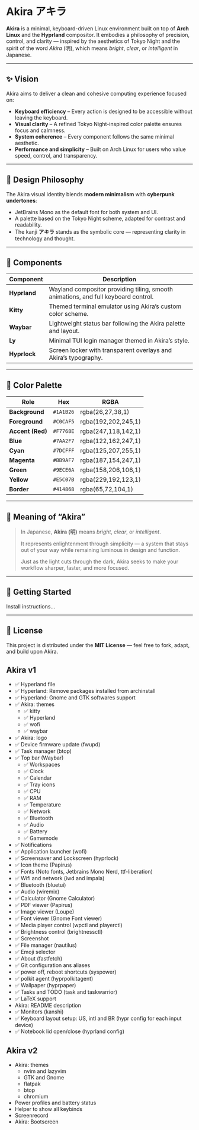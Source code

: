 # Akira アキラ

**Akira** is a minimal, keyboard-driven Linux environment built on top of **Arch Linux** and the **Hyprland** compositor. It embodies a philosophy of precision, control, and clarity — inspired by the aesthetics of Tokyo Night and the spirit of the word *Akira* (明), which means *bright*, *clear*, or *intelligent* in Japanese.

---

## ✨ Vision

Akira aims to deliver a clean and cohesive computing experience focused on:

- **Keyboard efficiency** – Every action is designed to be accessible without leaving the keyboard.
- **Visual clarity** – A refined Tokyo Night-inspired color palette ensures focus and calmness.
- **System coherence** – Every component follows the same minimal aesthetic.
- **Performance and simplicity** – Built on Arch Linux for users who value speed, control, and transparency.

---

## 🎨 Design Philosophy

The Akira visual identity blends **modern minimalism** with **cyberpunk undertones**:

- JetBrains Mono as the default font for both system and UI.
- A palette based on the Tokyo Night scheme, adapted for contrast and readability.
- The kanji **アキラ** stands as the symbolic core — representing clarity in technology and thought.

---

## 🧩 Components

| Component | Description |
|------------|-------------|
| **Hyprland** | Wayland compositor providing tiling, smooth animations, and full keyboard control. |
| **Kitty** | Themed terminal emulator using Akira’s custom color scheme. |
| **Waybar** | Lightweight status bar following the Akira palette and layout. |
| **Ly** | Minimal TUI login manager themed in Akira’s style. |
| **Hyprlock** | Screen locker with transparent overlays and Akira’s typography. |

---

## 🌈 Color Palette

| Role | Hex | RGBA |
|------|------|------|
| **Background** | `#1A1B26` | rgba(26,27,38,1) |
| **Foreground** | `#C0CAF5` | rgba(192,202,245,1) |
| **Accent (Red)** | `#F7768E` | rgba(247,118,142,1) |
| **Blue** | `#7AA2F7` | rgba(122,162,247,1) |
| **Cyan** | `#7DCFFF` | rgba(125,207,255,1) |
| **Magenta** | `#BB9AF7` | rgba(187,154,247,1) |
| **Green** | `#9ECE6A` | rgba(158,206,106,1) |
| **Yellow** | `#E5C07B` | rgba(229,192,123,1) |
| **Border** | `#414868` | rgba(65,72,104,1) |

---

## 🧠 Meaning of “Akira”

> In Japanese, **Akira (明)** means *bright*, *clear*, or *intelligent*.
>
> It represents enlightenment through simplicity — a system that stays out of your way while remaining luminous in design and function.
>
> Just as the light cuts through the dark, Akira seeks to make your workflow sharper, faster, and more focused.

---

## 🚀 Getting Started

Install instructions...

---

## 📜 License

This project is distributed under the **MIT License** — feel free to fork, adapt, and build upon Akira.

## Akira v1

- ✅ Hyperland file
- ✅ Hyperland: Remove packages installed from archinstall
- ✅ Hyperland: Gnome and GTK softwares support
- ✅ Akira: themes
  - ✅ kitty
  - ✅ Hyperland
  - ✅ wofi
  - ✅ waybar
- ✅ Akira: logo
- ✅ Device firmware update (fwupd)
- ✅ Task manager (btop)
- ✅ Top bar (Waybar)
  - ✅ Workspaces
  - ✅ Clock
  - ✅ Calendar
  - ✅ Tray icons
  - ✅ CPU
  - ✅ RAM
  - ✅ Temperature
  - ✅ Network
  - ✅ Bluetooth
  - ✅ Audio
  - ✅ Battery
  - ✅ Gamemode
- ✅ Notifications
- ✅ Application launcher (wofi)
- ✅ Screensaver and Lockscreen (hyprlock)
- ✅ Icon theme (Papirus)
- ✅ Fonts (Noto fonts, Jetbrains Mono Nerd, ttf-liberation)
- ✅ Wifi and network (iwd and impala)
- ✅ Bluetooth (bluetui)
- ✅ Audio (wiremix)
- ✅ Calculator (Gnome Calculator)
- ✅ PDF viewer (Papirus)
- ✅ Image viewer (Loupe)
- ✅ Font viewer (Gnome Font viewer)
- ✅ Media player control (wpctl and playerctl)
- ✅ Brightness control (brightnessctl)
- ✅ Screenshot
- ✅ File manager (nautilus)
- ✅ Emoji selector
- ✅ About (fastfetch)
- ✅ Git configuration ans aliases
- ✅ power off, reboot shortcuts (syspower)
- ✅ polkit agent (hyprpolkitagent)
- ✅ Wallpaper (hyprpaper)
- ✅ Tasks and TODO (task and taskwarrior)
- ✅ LaTeX support
- Akira: README description
- ✅ Monitors (kanshi)
- ✅ Keyboard layout setup: US, intl and BR (hypr config for each input device)
- ✅ Notebook lid open/close (hyprland config)

## Akira v2

- Akira: themes
  - nvim and lazyvim
  - GTK and Gnome
  - flatpak
  - btop
  - chromium
- Power profiles and battery status
- Helper to show all keybinds
- Screenrecord
- Akira: Bootscreen

